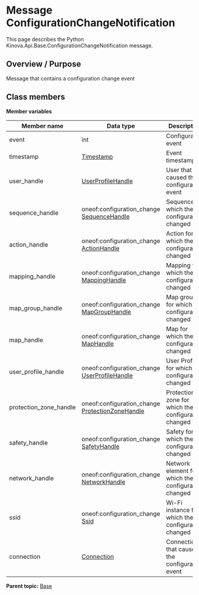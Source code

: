 # Message ConfigurationChangeNotification

This page describes the Python Kinova.Api.Base.ConfigurationChangeNotification message.

## Overview / Purpose

Message that contains a configuration change event

## Class members

 **Member variables** 

|Member name|Data type|Description|
|-----------|---------|-----------|
|event|int|Configuration event|
|timestamp| [Timestamp](msg_Common_Timestamp.md#)|Event timestamp|
|user\_handle| [UserProfileHandle](msg_Common_UserProfileHandle.md#)|User that caused the configuration event|
|sequence\_handle|oneof:configuration\_change [SequenceHandle](msg_Base_SequenceHandle.md#)|Sequence for which the configuration changed|
|action\_handle|oneof:configuration\_change [ActionHandle](msg_Base_ActionHandle.md#)|Action for which the configuration changed|
|mapping\_handle|oneof:configuration\_change [MappingHandle](msg_Base_MappingHandle.md#)|Mapping for which the configuration changed|
|map\_group\_handle|oneof:configuration\_change [MapGroupHandle](msg_Base_MapGroupHandle.md#)|Map group for which the configuration changed|
|map\_handle|oneof:configuration\_change [MapHandle](msg_Base_MapHandle.md#)|Map for which the configuration changed|
|user\_profile\_handle|oneof:configuration\_change [UserProfileHandle](msg_Common_UserProfileHandle.md#)|User Profile for which the configuration changed|
|protection\_zone\_handle|oneof:configuration\_change [ProtectionZoneHandle](msg_Base_ProtectionZoneHandle.md#)|Protection zone for which the configuration changed|
|safety\_handle|oneof:configuration\_change [SafetyHandle](msg_Common_SafetyHandle.md#)|Safety for which the configuration changed|
|network\_handle|oneof:configuration\_change [NetworkHandle](msg_Base_NetworkHandle.md#)|Network element for which the configuration changed|
|ssid|oneof:configuration\_change [Ssid](msg_Base_Ssid.md#)|Wi-Fi instance for which the configuration changed|
|connection| [Connection](msg_Common_Connection.md#)|Connection that caused the configuration event|

**Parent topic:** [Base](../references/summary_Base.md)

